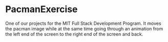 # PacmanExercise
One of our projects for the MIT Full Stack Development Program. It moves the pacman image while at the same time going through an animation from the left end of the screen to the right end of the screen and back.
